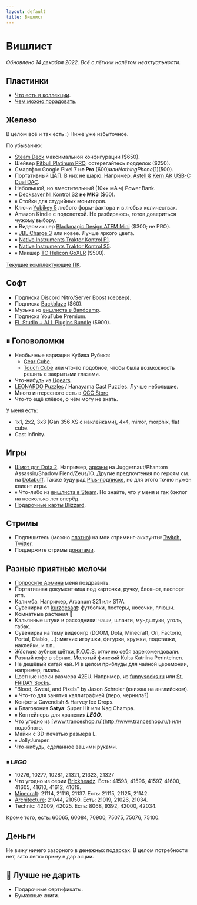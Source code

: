 ```yaml
---
layout: default
title: Вишлист
---
```


# Вишлист

*Обновлено 14 декабря 2022. Всё с лёгким налётом неактуальности.*

## Пластинки

- [Что есть в коллекции][vinyl-collection].
- [Чем можно порадовать][vinyl-wantlist].

[vinyl-collection]: https://www.discogs.com/user/anton-rudeshko/collection?header=1&layout=big
[vinyl-wantlist]: https://www.discogs.com/wantlist?user=anton-rudeshko&layout=big

## Железо

В целом всё и так есть :) Ниже уже избыточное.

По убыванию:

* [Steam Deck] максимальной конфигурации ($650).
* Шейвер [Pitbull Platinum PRO], остерегайтесь подделок ($250).
* Смартфон Google Pixel 7 **не Pro** ($600) или Nothing Phone (1) ($500).
* Портативный ЦАП. В них не шарю. Например, [Astell & Kern AK USB-C Dual DAC].
* Небольшой, но вместительный (10к+ мА·ч) Power Bank.
* ⏸ [Decksaver NI Kontrol S2] **не MK3** ($60).
* ⏸ Стойки для студийных мониторов.
* Ключи [Yubikey 5] любого форм-фактора и в любых количествах.
* Amazon Kindle с подсветкой. Не разбираюсь, готов довериться чужому выбору.
* ⏸ Видеомикшер [Blackmagic Design ATEM Mini] ($300; не PRO).
* ⏸ [JBL Charge 3] или новее. Лучше яркого цвета.
* ⏸ [Native Instruments Traktor Kontrol F1].
* ⏸ [Native Instruments Traktor Kontrol S5].
* ⏸ Микшер [TC Helicon GoXLR] ($500).

[Текущие комплектующие ПК][pc-config].

[Steam Deck]: https://store.steampowered.com/steamdeck
[Pitbull Platinum PRO]: https://skullshaver.com/collections/mens-shavers/products/pitbull-platinum-pro-head-and-face-shaver
[Astell & Kern AK USB-C Dual DAC]: https://us.astellnkern.com/products/ak-usb-c-dual-dac-cable-pee51
[Decksaver NI Kontrol S2]: https://www.dj-store.ru/oborudovanie/didzhejev/dj-ryukzaki-sumki-chekhly-papki-dlya-didzheev/zashchitnye-kryshki/43705_decksaver-ni-kontrol-s2.html
[Yubikey 5]: https://www.yubico.com/products/yubikey-5-overview/
[Blackmagic Design ATEM Mini]: https://www.blackmagicdesign.com/ru/products/atemmini
[TC Helicon GoXLR]: https://www.tc-helicon.com/broadcast
[JBL Charge 3]: https://market.yandex.ru/product/13925684
[Native Instruments Traktor Kontrol S5]: https://www.native-instruments.com/en/products/traktor/dj-controllers/traktor-kontrol-s5/
[Native Instruments Traktor Kontrol F1]: https://www.native-instruments.com/en/products/traktor/dj-controllers/traktor-kontrol-f1/
[pc-config]: https://www.rudeshko.com/pc-config

## Софт

* Подписка Discord Nitro/Server Boost ([сервер][discord-server]).
* Подписка [Backblaze][backblaze] ($60).
* Музыка из [вишлиста в Bandcamp][bandcamp-wishlist].
* Подписка YouTube Premium.
* [FL Studio + ALL Plugins Bundle][fl-studio] ($900).

[discord-server]: https://www.rudeshko.com/plays/discord
[fl-studio]: https://support.image-line.com/jshop/shop.php
[backblaze]: https://secure.backblaze.com/gift.htm
[bandcamp-wishlist]: https://bandcamp.com/anton-rudeshko/wishlist

## ⏸ Головоломки

* Необычные вариации Кубика Рубика:
  * [Gear Cube](http://playlab.ru/toys/mefferts/gear-cube/).
  * [Touch Cube](https://www.rubiks.com/rubik-s-touch-cube.html) или что-то подобное, чтобы была возможность решить с закрытыми глазами.
* Что-нибудь из [Ugears](http://ugears-russia.ru/).
* [LEONARDO Puzzles](http://www.leonardo-puzzles.com/) / Hanayama Cast Puzzles. Лучше небольшие.
* Много интересного есть в [CCC Store](https://cccstore.ru/)
* Что-то ещё клёвое, о чём могу не знать.

У меня есть:

* 1x1, 2x2, 3x3 (Gan 356 XS с наклейками), 4x4, mirror, morphix, flat cube.
* Cast Infinity.

## Игры

* [Шмот для Dota 2][dota2-store]. Например, [арканы][dota2-arcana] на Juggernaut/Phantom Assassin/Shadow Fiend/Zeus/IO. Другие предпочтения по героям см. на [Dotabuff][dotabuff]. Также буду рад [Plus-подписке][dota2-plus], но для этого точно нужен клиент игры.
* ⏸ Что-либо из [вишлиста в Steam][steam]. Но знайте, что у меня и так бэклог на несколько лет вперёд.
* [Подарочные карты Blizzard][blizzard-giftcards].

[steam]: https://store.steampowered.com/wishlist/id/rudeshko_plays/
[dota2-store]: http://www.dota2.com/store/
[dota2-arcana]: https://dota2.fandom.com/wiki/Arcana
[dotabuff]: https://www.dotabuff.com/players/55714886
[dota2-plus]: https://www.dota2.com/plus
[blizzard-giftcards]: https://giftcards.blizzard.com/

## Стримы

* Подпишитесь (можно [платно][twitch-sub]) на мои стриминг-аккаунты: [Twitch](https://www.twitch.tv/rudeshko_plays), [Twitter](https://twitter.com/rudeshko_plays).
* Поддержите стримы [донатами](https://donate.stream/rudeshko_plays).

[twitch-sub]: https://www.twitch.tv/products/rudeshko_plays

## Разные приятные мелочи

* [Попросите Армина](mailto:armin@astateoftrance.com) меня поздравить.
* Портативная документница под карточки, ручку, блокнот, паспорт итп.
* Калимба. Например, Arcanum S21 или S17A.
* Сувенирка от [kurzgesagt]: футболки, постеры, носочки, плюши.
* Комнатные растения 🌿
* Кальянные штуки и расходники: чаши, шланги, мундштуки, уголь, табак.
* Сувенирка на тему видеоигр (DOOM, Dota, Minecraft, Ori, Factorio, Portal, Diablo, …): мягкие игрушки, фигурки, кружки, подставки, наклейки, и т.п..
* _Жёсткие_ зубные щётки, R.O.C.S. отлично себя зарекомендовали.
* Разный кофе в зёрнах. Молотый финский Kulta Katriina Perinteinen.
* Не дешёвый китай чай. И в целом приблуды для чайной церемонии, например, пиалы.
* Цветные носки размера 42EU. Например, из [funnysocks.ru](https://funnysocks.ru/) или [St. FRIDAY Socks](https://myfriday.ru/muzhskie_noski/).
* "Blood, Sweat, and Pixels" by Jason Schreier (книжка на английском).
* ⏸ Что-то для занятия каллиграфией (перо, чернила?)
* Конфеты Cavendish & Harvey Ice Drops.
* ⏸ Благовония **Satya**: Super Hit или Nag Champa.
* ⏸ Контейнеры для хранения ***LEGO***.
* Что угодно из [www.tranceshop.ru](http://www.tranceshop.ru/) или подобного.
* Майки с 3D-печатью размера L.
* ⏸ JollyJumper.
* Что-нибудь, сделанное вашими руками.

[kurzgesagt]: https://shop-eu.kurzgesagt.org/

### ⏸ *LEGO*

* 10276, 10277, 10281, 21321, 21323, 21327
* Что угодно из серии [Brickheadz][lego-brickheadz]. Есть: 41593, 41596, 41597, 41600, 41605, 41610, 41612, 41619.
* [Minecraft][lego-minecraft]: 21114, 21116, 21137. Есть: 21115, 21125, 21142.
* [Architecture][lego-architecture]: 21044, 21050. Есть: 21019, 21026, 21034.
* Technic: 42009, 42025. Есть: 8068, 9392, 42000, 42034.

Кроме того, есть: 60065, 60084, 70900, 75075, 75076, 75100.

[lego-architecture]: https://shop.lego.com/en-US/Architecture-ByTheme
[lego-brickheadz]: https://shop.lego.com/en-US/Brickheadz-sets
[lego-minecraft]: https://shop.lego.com/en-US/Minecraft-ByTheme

## Деньги

Не вижу ничего зазорного в денежных подарках. В целом потребности нет, зато легко приму в дар акции.

## 🚫 Лучше не дарить

* Подарочные сертификаты.
* Бумажные книги.

